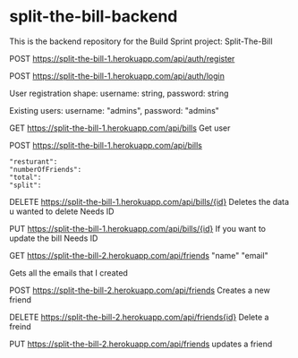 # split-the-bill-backend
This is the backend repository for the Build Sprint project: Split-The-Bill

POST
https://split-the-bill-1.herokuapp.com/api/auth/register




POST
https://split-the-bill-1.herokuapp.com/api/auth/login


User registration shape:
username: string,
password: string


Existing users:
username: "admins", password: "admins"





GET
https://split-the-bill-1.herokuapp.com/api/bills
Get user


POST
https://split-the-bill-1.herokuapp.com/api/bills


    "resturant": 
    "numberOfFriends":
    "total":
    "split":


DELETE
https://split-the-bill-1.herokuapp.com/api/bills/{id}
Deletes the data u wanted to delete 
Needs ID

PUT
https://split-the-bill-1.herokuapp.com/api/bills/{id}
If you want to update the bill
Needs ID



GET
https://split-the-bill-2.herokuapp.com/api/friends
"name"
"email"


Gets all the emails that I created


POST
https://split-the-bill-2.herokuapp.com/api/friends
Creates a new friend


DELETE
https://split-the-bill-2.herokuapp.com/api/friends{id}
Delete a freind

PUT
https://split-the-bill-2.herokuapp.com/api/friends
updates a friend